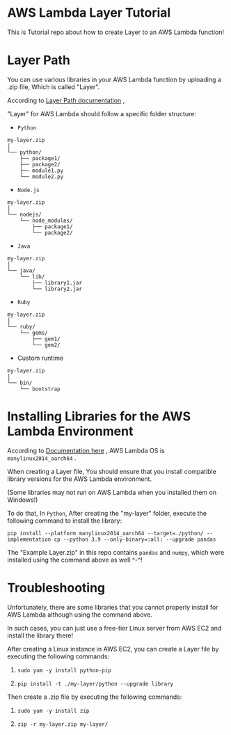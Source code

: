 # AWS Lambda Layer Tutorial
This is Tutorial repo about how to create Layer to an AWS Lambda function!

# Layer Path
You can use various libraries in your AWS Lambda function by uploading a .zip file, Which is called "Layer".

According to [Layer Path documentation](https://docs.aws.amazon.com/lambda/latest/dg/packaging-layers.html) ,

"Layer" for AWS Lambda should follow a specific folder structure:

- `Python`
```
my-layer.zip
│
└── python/
    ├── package1/
    ├── package2/
    ├── module1.py
    └── module2.py
```

- `Node.js`
```
my-layer.zip
│
└── nodejs/
    └── node_modules/
        ├── package1/
        └── package2/
```

- `Java`
```
my-layer.zip
│
└── java/
    └── lib/
        ├── library1.jar
        └── library2.jar
```

- `Ruby`
```
my-layer.zip
│
└── ruby/
    └── gems/
        ├── gem1/
        └── gem2/
```

- Custom runtime
```
my-layer.zip
│
└── bin/
    └── bootstrap
```

# Installing Libraries for the AWS Lambda Environment

According to [Documentation here](https://aws.amazon.com/premiumsupport/knowledge-center/lambda-python-package-compatible/) , AWS Lambda OS is `manylinux2014_aarch64` . 

When creating a Layer file, You should ensure that you install compatible library versions for the AWS Lambda environment. 

(Some libraries may not run on AWS Lambda when you installed them on Windows!)

To do that, In `Python`, After creating the "my-layer" folder, execute the following command to install the library:

```command
pip install --platform manylinux2014_aarch64 --target=./python/ --implementation cp --python 3.9 --only-binary=:all: --upgrade pandas
```

The "Example Layer.zip" in this repo contains `pandas` and `numpy`, which were installed using the command above as well ^-^! 

# Troubleshooting

Unfortunately, there are some libraries that you cannot properly install for AWS Lambda although using the command above.

In such cases, you can just use a free-tier Linux server from AWS EC2 and install the library there!

After creating a Linux instance in AWS EC2, you can create a Layer file by executing the following commands:

1. `sudo yum -y install python-pip`

2. `pip install -t ./my-layer/python --upgrade library`

Then create a .zip file by executing the following commands:

1. `sudo yum -y install zip`

2. `zip -r my-layer.zip my-layer/`

